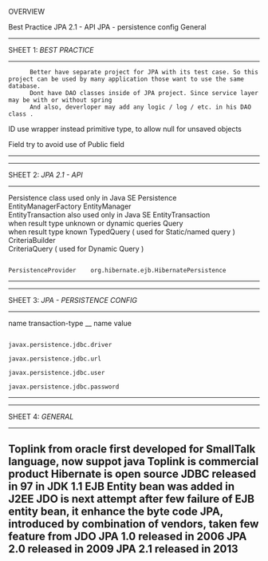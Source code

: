 OVERVIEW


Best Practice
 JPA 2.1 - API
 JPA - persistence config
 General

------------------------------------------------------------------------



SHEET 1: _BEST PRACTICE_


  ------- -----------------------------------------------------------------------------------------------------------------------------------------------
          Better have separate project for JPA with its test case. So this project can be used by many application those want to use the same database.
          Dont have DAO classes inside of JPA project. Since service layer may be with or without spring
          And also, deverloper may add any logic / log / etc. in his DAO class .

  ID      use wrapper instead primitive type, to allow null for unsaved objects

  Field   try to avoid use of Public field
  ------- -----------------------------------------------------------------------------------------------------------------------------------------------

------------------------------------------------------------------------



SHEET 2: _JPA 2.1 - API_


  --------------------------------------------- ------------- ---------------------- ---------------------------------------- ------------------- --------------------------------------------
                                                                                                                                                  
  Persistence class used only in Java SE        Persistence                                                                                       
                                                              EntityManagerFactory   EntityManager                                                
  EntityTransaction also used only in Java SE                                                                                 EntityTransaction   
  when result type unknown or dynamic queries                                                                                 Query               
  when result type known                                                                                                                          TypedQuery ( used for Static/named query )
                                                                                                                              CriteriaBuilder     
                                                                                                                                                  CriteriaQuery ( used for Dynamic Query )
                                                                                                                                                  
                                                                                                                                                  
                                                              PersistenceProvider    org.hibernate.ejb.HibernatePersistence                       
  --------------------------------------------- ------------- ---------------------- ---------------------------------------- ------------------- --------------------------------------------

------------------------------------------------------------------------



SHEET 3: _JPA - PERSISTENCE CONFIG_


  --------------- -------------------- ------------------------------ ------------ --------------------------------- ------------------
  <persistence>                                                                                                      
                  <persistence-unit>                                               name                              transaction-type
                                       <provider>                                                                    
                                       <jta-datasource>                                                              
                                       <non-jta-datasoruce>                                                          
                                       <mapping-file>                                                                
                                       <class>                                                                       
                                       <jar-file>                                                                    
                                       _<exclued-unlisted-classes>_                                                  
                                       <shared-cache-mode>                                                           
                                       <validation-mode>                                                             
                                       <properties>                                                                  
                                                                      <property>   name                              value
                                                                                                                     
                                                                                   javax.persistence.jdbc.driver     
                                                                                   javax.persistence.jdbc.url        
                                                                                   javax.persistence.jdbc.user       
                                                                                   javax.persistence.jdbc.password   
  --------------- -------------------- ------------------------------ ------------ --------------------------------- ------------------

------------------------------------------------------------------------



SHEET 4: _GENERAL_


  ------------------------------------------------------------------------------------
  Toplink from oracle first developed for SmallTalk language, now suppot java
  Toplink is commercial product
  Hibernate is open source
  JDBC released in 97 in JDK 1.1
  EJB Entity bean was added in J2EE
  JDO is next attempt after few failure of EJB entity bean, it enhance the byte code
  JPA, introduced by combination of vendors, taken few feature from JDO
  JPA 1.0 released in 2006
  JPA 2.0 released in 2009
  JPA 2.1 released in 2013
  ------------------------------------------------------------------------------------
